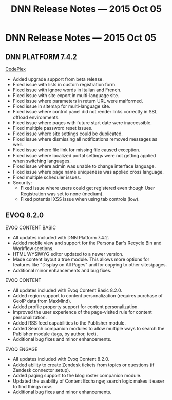 ﻿---
uid: relnotes-2015-oct-05
topic: relnotes-2015-oct-05
locale: en
title: DNN Release Notes — 2015 Oct 05
dnneditions:
dnnversion: 09.02.00
---

# DNN Release Notes — 2015 Oct 05

## DNN PLATFORM 7.4.2

[CodePlex](https://dotnetnuke.codeplex.com/releases/view/617762)

*   Added upgrade support from beta release.
*   Fixed issue with lists in custom registration form.
*   Fixed issue with ignore words in Italian and French.
*   Fixed issue with site export in multi-language site.
*   Fixed issue where parameters in return URL were malformed.
*   Fixed issue in sitemap for multi-language site.
*   Fixed issue where control panel did not render links correctly in SSL offload environments.
*   Fixed issue where pages with future start date were inaccessible.
*   Fixed multiple password reset issues.
*   Fixed issue where site settings could be duplicated.
*   Fixed issue where dismissing all notifications removed messages as well.
*   Fixed issue where file link for missing file caused exception.
*   Fixed issue where localized portal settings were not getting applied when switching languages.
*   Fixed issue where admin was unable to change interface language.
*   Fixed issue where page name uniqueness was applied cross language.
*   Fixed multiple scheduler issues.
*   Security:
    *   Fixed issue where users could get registered even though User Registration was set to none (medium).
    *   Fixed potential XSS issue when using tab controls (low).

## EVOQ 8.2.0

EVOQ CONTENT BASIC

*   All updates included with DNN Platform 7.4.2.
*   Added mobile view and support for the Persona Bar's Recycle Bin and Workflow sections.
*   HTML WYSIWYG editor updated to a newer version.
*   Made content layout a true module. This allows more options for features like "Display on All Pages" and for copying to other sites/pages.
*   Additional minor enhancements and bug fixes.

EVOQ CONTENT

*   All updates included with Evoq Content Basic 8.2.0.
*   Added region support to content personalization (requires purchase of GeoIP data from MaxMind).
*   Added profile property support for content personalization.
*   Improved the user experience of the page-visited rule for content personalization.
*   Added RSS feed capabilities to the Publisher module.
*   Added Search companion modules to allow multiple ways to search the Publisher module (tags, by author, text).
*   Additional bug fixes and minor enhancements.

EVOQ ENGAGE

*   All updates included with Evoq Content 8.2.0.
*   Added ability to create Zendesk tickets from topics or questions (if Zendesk connector setup).
*   Added paging support to the blog roster companion module.
*   Updated the usability of Content Exchange; search logic makes it easer to find things now.
*   Additional bug fixes and minor enhancements.

